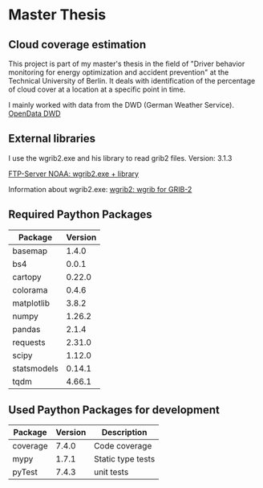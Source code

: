 # Master Thesis 
## Cloud coverage estimation
This project is part of my master's thesis in the field of "Driver behavior monitoring for energy optimization and accident prevention" at the Technical University of Berlin. It deals with identification of the percentage of cloud cover at a location at a specific point in time.

I mainly worked with data from the DWD (German Weather Service).
[OpenData DWD](https://opendata.dwd.de/weather/tree.html)

## External libraries
I use the wgrib2.exe and his library to read grib2 files.
Version: 3.1.3

[FTP-Server NOAA: wgrib2.exe + library](https://ftp.cpc.ncep.noaa.gov/wd51we/wgrib2/Windows10/)

Information about wgrib2.exe:
[wgrib2: wgrib for GRIB-2](https://www.cpc.ncep.noaa.gov/products/wesley/wgrib2/)

## Required Paython Packages
| Package      | Version      |
|--------------|--------------|
| basemap      | 1.4.0        |
| bs4          | 0.0.1        |
| cartopy      | 0.22.0       |
| colorama     | 0.4.6        |
| matplotlib   | 3.8.2        |
| numpy        | 1.26.2       |
| pandas       | 2.1.4        | 
| requests     | 2.31.0       |
| scipy        | 1.12.0       |
| statsmodels  | 0.14.1       |
| tqdm         | 4.66.1       |

## Used Paython Packages for development
| Package      | Version      | Description  |
|--------------|--------------|--------------|
| coverage     | 7.4.0        | Code coverage|
| mypy         | 1.7.1        | Static type tests|
| pyTest       | 7.4.3        | unit tests|
